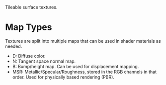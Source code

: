 Tileable surface textures.

Map Types
=========
Textures are split into multiple maps that can be used in shader materials as needed.

* D: Diffuse color.
* N: Tangent space normal map.
* B: Bump/height map. Can be used for displacement mapping.
* MSR: Metallic/Specular/Roughness, stored in the RGB channels in that order. Used for physically based rendering (PBR).
